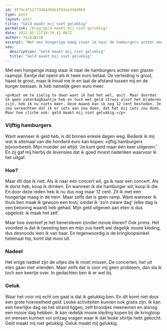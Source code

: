 ```yaml
---
id: df74c4712773464d94b3f83ae34dd9b9
type: post
layout: post
title: "Geld maakt mij niet gelukkig"
permalink: /blog/geld-maakt-mij-niet-gelukkig/
date: 2022-05-11T19:16:41.067Z
author: 7biA1WiYB
excerpt: "Met een hongerige maag staar ik naar de hamburgers achter een glazen raampje. Eentje dat opent als ik twee euro betaal. De verleiding is groot, haast te groot, maar ik houd me in en laat de afstand tussen mij en de burger bestaan. Ik heb namelijk geen euro meer.  "
seo:
  description: "Geld maakt mij niet gelukkig"
  title: "Geld maakt mij niet gelukkig"
---
```

Met een hongerige maag staar ik naar de hamburgers achter een glazen raampje. Eentje dat opent als ik twee euro betaal. De verleiding is groot, haast te groot, maar ik houd me in en laat de afstand tussen mij en de burger bestaan. Ik heb namelijk geen euro meer.  

    <p>Niet om te zielig te doen want ik had het wel, ooit. Maar doordat ik geen zaterdagbaantje heb en toch met geld strooi alsof het bladeren zijn, heb ik nu niets meer. Deze maand kan ik nog 12 cent besteden. Je zou verwachten dat ik er iets aan zou doen, dat het mij iets zou doen. Maar hoe cliché ook: geld maakt mij niet gelukkig.</p>
<h3><strong>Vijftig hamburgers</strong></h3>
<p>Want wanneer ik geld heb, is dit binnen enkele dagen weg. Bedenk ik mij wat ik allemaal van die honderd euro kan kopen: vijftig hamburgers bijvoorbeeld. Mijn moeder zei altijd: ‘Je kunt geld maar één keer uitgeven.’ En zij gaf mij hierbij de levensles dat ik goed moest nadenken waarvoor ik het uitgaf.</p>
<h3><strong>Hoe?</strong></h3>
<p>Maar dit doe ik niet. Als ik naar een concert wil, ga ik naar een concert. Als ik dorst heb, koop ik drinken. En wanneer ik die hamburger wil, koop ik die. En door deze reden heb ik nu dus nog maar 12 cent. Zit ik met een hongerige maag in de trein. Maar zelfs dat is geen ramp. Want wanneer ik thuis ben maak ik gewoon een tosti, omdat ik 'zo’n zware dag' (elke dag is een beloning waard) heb gehad. Mijn geld uitgeven aan eten is dus opgelost: ik maak het zelf. </p>
<p>Maar hoe overleef je het tienersleven zonder mooie kleren? Ook prima. Het voordeel is dat ik tweeling ben en mijn zus heeft wel degelijk mooie kleding, dus desnoods leen ik van haar. En tegenwoordig is de kringloopwinkel helemaal hip, komt dat mooi uit.</p>
<h3><strong>Nadeel</strong></h3>
<p>Het enige nadeel zijn de uitjes die ik moet missen. De concerten, het uit eten gaan met vrienden. Maar zelfs dat is voor mij geen probleem, dan sla ik toch een keertje over. In gedachten ben ik er wel bij.</p>
<h3><strong>Geluk</strong></h3>
<p>Waar het voor mij echt om gaat is dat ik gelukkig ben. En dit komt niet door een grote hoeveelheid geld. Leuke activiteiten kunnen ook gratis zijn. Ik kan een heerlijke dag op het strand liggen, zelf broodjes meenemen en alsnog een mooie dag hebben. Ik kan redelijk mooie kleding kopen bij de kringloop en mensen kunnen vol ontzag vragen waar ik dat leuke shirtje hebt gekocht. Geld maakt mij niet gelukkig. Geluk maakt mij gelukkig.</p>  
